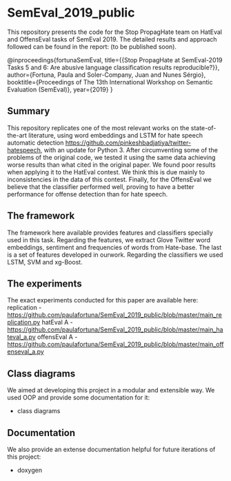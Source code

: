 # SemEval_2019_public

This repository presents the code for the Stop PropagHate team on HatEval and OffensEval tasks of SemEval 2019. 
The detailed results and approach followed can be found in the report:
(to be published soon).

@inproceedings{fortunaSemEval, 
title={{Stop PropagHate at SemEval-2019 Tasks 5 and 6: Are abusive language classification results reproducible?}}, 
author={Fortuna, Paula and Soler-Company, Juan and Nunes Sérgio}, 
booktitle={Proceedings of The 13th International Workshop on Semantic Evaluation (SemEval)}, 
year={2019} 
} 


## Summary

This repository replicates one of the most relevant works on the state-of-the-art literature, using word embeddings and LSTM for hate speech automatic detection https://github.com/pinkeshbadjatiya/twitter-hatespeech, with an update for Python 3. After circumventing some of the problems of the original code, we tested it using the same data achieving worse results than what cited in the original paper. We found poor results when applying it to the HatEval contest. We think this is due mainly to inconsistencies in the data of this contest. Finally, for the OffensEval we believe that the classifier performed well, proving to have a better performance for offense detection than for hate speech.


## The framework

The framework here available provides features and classifiers specially used in this task. Regarding the features, we extract Glove Twitter word embeddings, sentiment  and  frequencies  of  words  from  Hate-base. The last is a set of features developed in ourwork. Regarding the classifiers we used LSTM, SVM and xg-Boost.


## The experiments

The exact experiments conducted for this paper are available here:
replication - https://github.com/paulafortuna/SemEval_2019_public/blob/master/main_replication.py 
hatEval A - https://github.com/paulafortuna/SemEval_2019_public/blob/master/main_hateval_a.py
offensEval A - https://github.com/paulafortuna/SemEval_2019_public/blob/master/main_offenseval_a.py


## Class diagrams

We aimed at developing this project in a modular and extensible way. We used OOP and provide some documentation for it:
- class diagrams


## Documentation
We also provide an extense documentation helpful for future iterations of this project:
- doxygen

